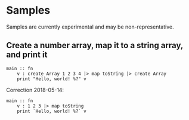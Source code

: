 # Samples

Samples are currently experimental and may be non-representative.

## Create a number array, map it to a string array, and print it

    main :: fn
        v : create Array 1 2 3 4 |> map toString |> create Array
        print "Hello, world! %?" v

Correction 2018-05-14:

    main :: fn
        v : 1 2 3 |> map toString
        print `Hello, world! %?` v
